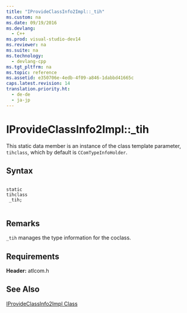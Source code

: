 ```yaml
---
title: "IProvideClassInfo2Impl::_tih"
ms.custom: na
ms.date: 09/19/2016
ms.devlang: 
  - C++
ms.prod: visual-studio-dev14
ms.reviewer: na
ms.suite: na
ms.technology: 
  - devlang-cpp
ms.tgt_pltfrm: na
ms.topic: reference
ms.assetid: e350706e-4edb-4f09-a846-1dabbd41665c
caps.latest.revision: 14
translation.priority.ht: 
  - de-de
  - ja-jp
---
```

# IProvideClassInfo2Impl::_tih
This static data member is an instance of the class template parameter, `tihclass`, which by default is `CComTypeInfoHolder`.  
  
## Syntax  
  
```  
  
static   
tihclass  
 _tih;  
  
```  
  
## Remarks  
 `_tih` manages the type information for the coclass.  
  
## Requirements  
 **Header:** atlcom.h  
  
## See Also  
 [IProvideClassInfo2Impl Class](../vs140/IProvideClassInfo2Impl-Class.md)